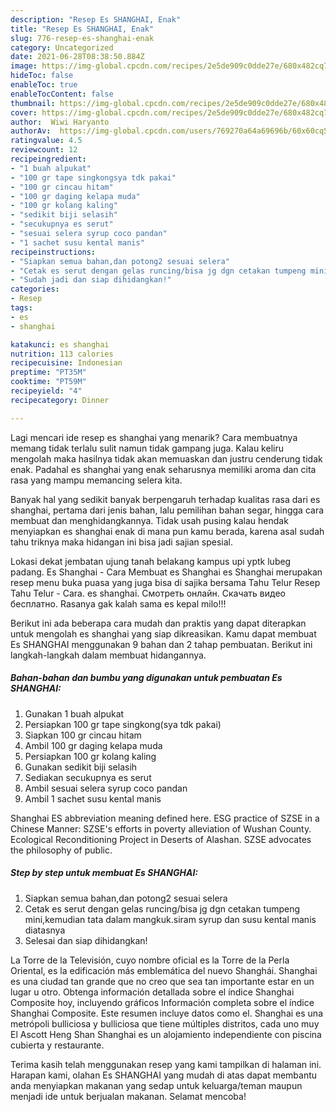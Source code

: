 ```yaml
---
description: "Resep Es SHANGHAI, Enak"
title: "Resep Es SHANGHAI, Enak"
slug: 776-resep-es-shanghai-enak
category: Uncategorized
date: 2021-06-28T08:38:50.884Z
image: https://img-global.cpcdn.com/recipes/2e5de909c0dde27e/680x482cq70/es-shanghai-foto-resep-utama.jpg
hideToc: false
enableToc: true
enableTocContent: false
thumbnail: https://img-global.cpcdn.com/recipes/2e5de909c0dde27e/680x482cq70/es-shanghai-foto-resep-utama.jpg
cover: https://img-global.cpcdn.com/recipes/2e5de909c0dde27e/680x482cq70/es-shanghai-foto-resep-utama.jpg
author:  Wiwi Haryanto
authorAv:  https://img-global.cpcdn.com/users/769270a64a69696b/60x60cq50/avatar.jpg
ratingvalue: 4.5
reviewcount: 12
recipeingredient:
- "1 buah alpukat"
- "100 gr tape singkongsya tdk pakai"
- "100 gr cincau hitam"
- "100 gr daging kelapa muda"
- "100 gr kolang kaling"
- "sedikit biji selasih"
- "secukupnya es serut"
- "sesuai selera syrup coco pandan"
- "1 sachet susu kental manis"
recipeinstructions:
- "Siapkan semua bahan,dan potong2 sesuai selera"
- "Cetak es serut dengan gelas runcing/bisa jg dgn cetakan tumpeng mini,kemudian tata dalam mangkuk.siram syrup dan susu kental manis diatasnya"
- "Sudah jadi dan siap dihidangkan!"
categories:
- Resep
tags:
- es
- shanghai

katakunci: es shanghai 
nutrition: 113 calories
recipecuisine: Indonesian
preptime: "PT35M"
cooktime: "PT59M"
recipeyield: "4"
recipecategory: Dinner

---
```



Lagi mencari ide resep es shanghai yang menarik? Cara membuatnya memang tidak terlalu sulit namun tidak gampang juga. Kalau keliru mengolah maka hasilnya tidak akan memuaskan dan justru cenderung tidak enak. Padahal es shanghai yang enak seharusnya memiliki aroma dan cita rasa yang mampu memancing selera kita.


Banyak hal yang sedikit banyak berpengaruh terhadap kualitas rasa dari es shanghai, pertama dari jenis bahan, lalu pemilihan bahan segar, hingga cara membuat dan menghidangkannya. Tidak usah pusing kalau hendak menyiapkan es shanghai enak di mana pun kamu berada, karena asal sudah tahu triknya maka hidangan ini bisa jadi sajian spesial.

Lokasi dekat jembatan ujung tanah belakang kampus upi yptk lubeg padang. Es Shanghai - Cara Membuat es Shanghai es Shanghai merupakan resep menu buka puasa yang juga bisa di sajika bersama Tahu Telur Resep Tahu Telur - Cara. es shanghai. Смотреть онлайн. Скачать видео бесплатно. Rasanya gak kalah sama es kepal milo!!!


Berikut ini ada beberapa cara mudah dan praktis yang dapat diterapkan untuk mengolah es shanghai yang siap dikreasikan. Kamu dapat membuat Es SHANGHAI menggunakan 9 bahan dan 2 tahap pembuatan. Berikut ini langkah-langkah dalam membuat hidangannya.

<!--inarticleads1-->

##### Bahan-bahan dan bumbu yang digunakan untuk pembuatan Es SHANGHAI:

1. Gunakan 1 buah alpukat
1. Persiapkan 100 gr tape singkong(sya tdk pakai)
1. Siapkan 100 gr cincau hitam
1. Ambil 100 gr daging kelapa muda
1. Persiapkan 100 gr kolang kaling
1. Gunakan sedikit biji selasih
1. Sediakan secukupnya es serut
1. Ambil sesuai selera syrup coco pandan
1. Ambil 1 sachet susu kental manis


Shanghai ES abbreviation meaning defined here. ESG practice of SZSE in a Chinese Manner: SZSE&#39;s efforts in poverty alleviation of Wushan County. Ecological Reconditioning Project in Deserts of Alashan. SZSE advocates the philosophy of public. 

<!--inarticleads2-->

##### Step by step untuk membuat Es SHANGHAI:

1. Siapkan semua bahan,dan potong2 sesuai selera
1. Cetak es serut dengan gelas runcing/bisa jg dgn cetakan tumpeng mini,kemudian tata dalam mangkuk.siram syrup dan susu kental manis diatasnya
1. Selesai dan siap dihidangkan!

La Torre de la Televisión, cuyo nombre oficial es la Torre de la Perla Oriental, es la edificación más emblemática del nuevo Shanghái. Shanghai es una ciudad tan grande que no creo que sea tan importante estar en un lugar u otro. Obtenga información detallada sobre el índice Shanghai Composite hoy, incluyendo gráficos Información completa sobre el índice Shanghai Composite. Este resumen incluye datos como el. Shanghai es una metrópoli bulliciosa y bulliciosa que tiene múltiples distritos, cada uno muy El Ascott Heng Shan Shanghai es un alojamiento independiente con piscina cubierta y restaurante. 

Terima kasih telah menggunakan resep yang kami tampilkan di halaman ini. Harapan kami, olahan Es SHANGHAI yang mudah di atas dapat membantu anda menyiapkan makanan yang sedap untuk keluarga/teman maupun menjadi ide untuk berjualan makanan. Selamat mencoba!

